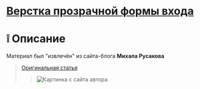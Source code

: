 # [Верстка прозрачной формы входа](https://m2in.github.io/FormStile/)
# :grey_exclamation: Описание
Материал был "извлечён" из сайта-блога **Михала Русакова**
> [Оригинальная статья](https://myrusakov.ru/html-transparent-login-form.html)
> > ![Картинка с сайта автора](https://myrusakov.ru/images/articles/html_transparent_login_form.jpg)
